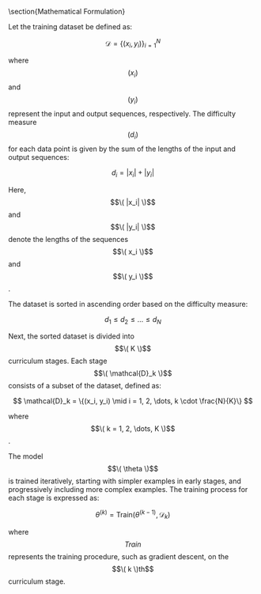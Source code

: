 \section{Mathematical Formulation}

Let the training dataset be defined as:

$$
\mathcal{D} = \{(x_i, y_i)\}_{i=1}^N
$$

where $$( x_i )$$ and $$( y_i )$$ represent the input and output sequences, respectively. The difficulty measure $$( d_i )$$ for each data point is given by the sum of the lengths of the input and output sequences:

$$
d_i = |x_i| + |y_i|
$$

Here, $$\( |x_i| \)$$ and $$\( |y_i| \)$$ denote the lengths of the sequences $$\( x_i \)$$ and $$\( y_i \)$$.

The dataset is sorted in ascending order based on the difficulty measure:

$$
d_1 \leq d_2 \leq \dots \leq d_N
$$

Next, the sorted dataset is divided into $$\( K \)$$ curriculum stages. Each stage $$\( \mathcal{D}_k \)$$ consists of a subset of the dataset, defined as:

$$
\mathcal{D}_k = \{(x_i, y_i) \mid i = 1, 2, \dots, k \cdot \frac{N}{K}\}
$$

where $$\( k = 1, 2, \dots, K \)$$.

The model $$\( \theta \)$$ is trained iteratively, starting with simpler examples in early stages, and progressively including more complex examples. The training process for each stage is expressed as:

$$
\theta^{(k)} = \text{Train}(\theta^{(k-1)}, \mathcal{D}_k)
$$

where $$\textit{Train}$$ represents the training procedure, such as gradient descent, on the $$\( k \)th$$ curriculum stage.
